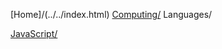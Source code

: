[Home]/(../../index.html)
[Computing/](../index.html)
Languages/

[JavaScript/](javascript/index.html)
